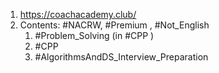 1. https://coachacademy.club/
2. Contents: #NACRW, #Premium , #Not_English 
	1. #Problem_Solving (in #CPP )
	2. #CPP 
	3. #AlgorithmsAndDS_Interview_Preparation 
